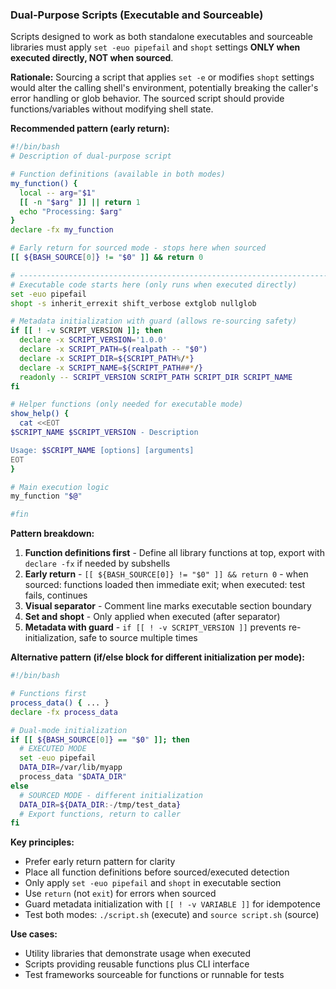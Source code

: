 ### Dual-Purpose Scripts (Executable and Sourceable)

Scripts designed to work as both standalone executables and sourceable libraries must apply `set -euo pipefail` and `shopt` settings **ONLY when executed directly, NOT when sourced**.

**Rationale:** Sourcing a script that applies `set -e` or modifies `shopt` settings would alter the calling shell's environment, potentially breaking the caller's error handling or glob behavior. The sourced script should provide functions/variables without modifying shell state.

**Recommended pattern (early return):**
```bash
#!/bin/bash
# Description of dual-purpose script

# Function definitions (available in both modes)
my_function() {
  local -- arg="$1"
  [[ -n "$arg" ]] || return 1
  echo "Processing: $arg"
}
declare -fx my_function

# Early return for sourced mode - stops here when sourced
[[ ${BASH_SOURCE[0]} != "$0" ]] && return 0

# -----------------------------------------------------------------------------
# Executable code starts here (only runs when executed directly)
set -euo pipefail
shopt -s inherit_errexit shift_verbose extglob nullglob

# Metadata initialization with guard (allows re-sourcing safety)
if [[ ! -v SCRIPT_VERSION ]]; then
  declare -x SCRIPT_VERSION='1.0.0'
  declare -x SCRIPT_PATH=$(realpath -- "$0")
  declare -x SCRIPT_DIR=${SCRIPT_PATH%/*}
  declare -x SCRIPT_NAME=${SCRIPT_PATH##*/}
  readonly -- SCRIPT_VERSION SCRIPT_PATH SCRIPT_DIR SCRIPT_NAME
fi

# Helper functions (only needed for executable mode)
show_help() {
  cat <<EOT
$SCRIPT_NAME $SCRIPT_VERSION - Description

Usage: $SCRIPT_NAME [options] [arguments]
EOT
}

# Main execution logic
my_function "$@"

#fin
```

**Pattern breakdown:**

1. **Function definitions first** - Define all library functions at top, export with `declare -fx` if needed by subshells
2. **Early return** - `[[ ${BASH_SOURCE[0]} != "$0" ]] && return 0` - when sourced: functions loaded then immediate exit; when executed: test fails, continues
3. **Visual separator** - Comment line marks executable section boundary
4. **Set and shopt** - Only applied when executed (after separator)
5. **Metadata with guard** - `if [[ ! -v SCRIPT_VERSION ]]` prevents re-initialization, safe to source multiple times

**Alternative pattern (if/else block for different initialization per mode):**
```bash
#!/bin/bash

# Functions first
process_data() { ... }
declare -fx process_data

# Dual-mode initialization
if [[ ${BASH_SOURCE[0]} == "$0" ]]; then
  # EXECUTED MODE
  set -euo pipefail
  DATA_DIR=/var/lib/myapp
  process_data "$DATA_DIR"
else
  # SOURCED MODE - different initialization
  DATA_DIR=${DATA_DIR:-/tmp/test_data}
  # Export functions, return to caller
fi
```

**Key principles:**
- Prefer early return pattern for clarity
- Place all function definitions before sourced/executed detection
- Only apply `set -euo pipefail` and `shopt` in executable section
- Use `return` (not `exit`) for errors when sourced
- Guard metadata initialization with `[[ ! -v VARIABLE ]]` for idempotence
- Test both modes: `./script.sh` (execute) and `source script.sh` (source)

**Use cases:**
- Utility libraries that demonstrate usage when executed
- Scripts providing reusable functions plus CLI interface
- Test frameworks sourceable for functions or runnable for tests
